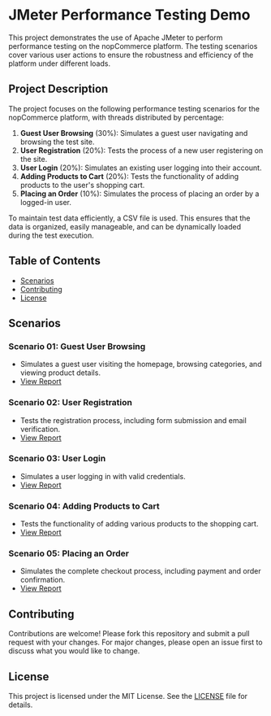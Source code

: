 # JMeter Performance Testing Demo

This project demonstrates the use of Apache JMeter to perform performance testing on the nopCommerce platform. The testing scenarios cover various user actions to ensure the robustness and efficiency of the platform under different loads.

## Project Description

The project focuses on the following performance testing scenarios for the nopCommerce platform, with threads distributed by percentage:

1. **Guest User Browsing** (30%): Simulates a guest user navigating and browsing the test site.
2. **User Registration** (20%): Tests the process of a new user registering on the site.
3. **User Login** (20%): Simulates an existing user logging into their account.
4. **Adding Products to Cart** (20%): Tests the functionality of adding products to the user's shopping cart.
5. **Placing an Order** (10%): Simulates the process of placing an order by a logged-in user.

To maintain test data efficiently, a CSV file is used. This ensures that the data is organized, easily manageable, and can be dynamically loaded during the test execution.

## Table of Contents

- [Scenarios](#scenarios)
- [Contributing](#contributing)
- [License](#license)

## Scenarios

### Scenario 01: Guest User Browsing

- Simulates a guest user visiting the homepage, browsing categories, and viewing product details.
- [View Report](https://relaxed-bavarois-586ee0.netlify.app/)

### Scenario 02: User Registration

- Tests the registration process, including form submission and email verification.
- [View Report](https://kaleidoscopic-elf-a9f00c.netlify.app/)

### Scenario 03: User Login

- Simulates a user logging in with valid credentials.
- [View Report](https://singular-puffpuff-8df074.netlify.app/)

### Scenario 04: Adding Products to Cart

- Tests the functionality of adding various products to the shopping cart.
- [View Report](https://idyllic-banoffee-f60d4e.netlify.app/)

### Scenario 05: Placing an Order

- Simulates the complete checkout process, including payment and order confirmation.
- [View Report](https://spectacular-platypus-bf5ef2.netlify.app/)


## Contributing

Contributions are welcome! Please fork this repository and submit a pull request with your changes. For major changes, please open an issue first to discuss what you would like to change.

## License

This project is licensed under the MIT License. See the [LICENSE](LICENSE) file for details.
